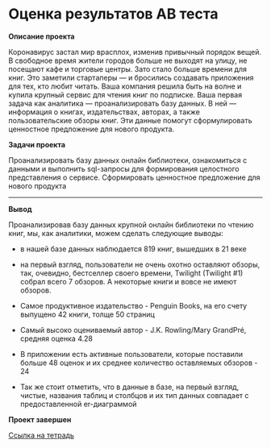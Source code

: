 # Оценка результатов AB теста

<b>Описание проекта</b>

Коронавирус застал мир врасплох, изменив привычный порядок вещей. В свободное время жители городов больше не выходят на улицу, не посещают кафе и торговые центры. Зато стало больше времени для книг. Это заметили стартаперы — и бросились создавать приложения для тех, кто любит читать. Ваша компания решила быть на волне и купила крупный сервис для чтения книг по подписке. Ваша первая задача как аналитика — проанализировать базу данных. В ней — информация о книгах, издательствах, авторах, а также пользовательские обзоры книг. Эти данные помогут сформулировать ценностное предложение для нового продукта.


<b>Задачи проекта</b>

Проанализировать базу данных онлайн библиотеки, ознакомиться с данными и выполнить sql-запросы для формирования целостного представления о сервисе. Сформировать ценностное предложение для нового продукта

---
<b>Вывод</b>

Проанализировав базу данных крупной онлайн библиотеки по чтению книг, мы, как аналитики, можем сделать следующие выводы:

- в нашей базе данных наблюдается 819 книг, вышедших в 21 веке

- на первый взгляд, пользователи не очень охотно оставляют обзоры, так, очевидно, бестселлер своего времени, Twilight (Twilight #1) собрал всего 7 обзоров. А некоторые книги и вовсе не имеют обзоров.

- Самое продуктивное издательство - Penguin Books, на его счету выпущено 42 книги, толще 50 страниц

- Самый высоко оцениваемый автор - J.K. Rowling/Mary GrandPré, средняя оценка 4.28

- В приложении есть активные пользователи, которые поставили больше 48 оценок и их среднее количество оставляемых обзоров - 24

- Так же стоит отметить, что в данные в базе, на первый взгляд, чистые, названия таблиц и столбцов и их тип данных совпадает с предоставленной er-диаграммой

<b>Проект завершен</b>

[Ссылка на тетрадь](https://github.com/obertas-artem/my_portfolio/blob/main/13%20-%20Выпускной%20проект%2C%20SQL%20блок%20для%20онлайн%20библиотеки/13%20-%203%20-%20SQL_блок.ipynb)

